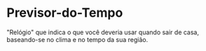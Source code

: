 # Previsor-do-Tempo
"Relógio" que indica o que você deveria usar quando sair de casa, baseando-se no clima e no tempo da sua região.
